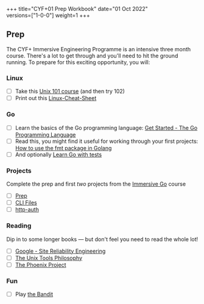 +++
title="CYF+01 Prep Workbook"
date="01 Oct 2022"    
versions=["1-0-0"]
weight=1
+++

## Prep

The CYF+ Immersive Engineering Programme is an intensive three month course. There's a lot to get through and you'll need to hit the ground running. To prepare for this exciting opportunity, you will:

### Linux

- [ ] Take this [Unix 101 course](https://www.opsschool.org/unix_101.html) (and then try 102)
- [ ] Print out this [Linux-Cheat-Sheet](https://www.loggly.com/wp-content/uploads/2015/05/Linux-Cheat-Sheet-Sponsored-By-Loggly.pdf)

### Go

- [ ] Learn the basics of the Go programming language: [Get Started - The Go Programming Language](https://go.dev/learn/)
- [ ] Read this, you might find it useful for working through your first projects: [How to use the fmt package in Golang](https://www.educative.io/answers/how-to-use-the-fmt-package-in-golang)
- [ ] And optionally [Learn Go with tests](https://quii.gitbook.io/learn-go-with-tests/)

### Projects

Complete the prep and first _two_ projects from the [Immersive Go](https://github.com/CodeYourFuture/immersive-go-course) course

- [ ] [Prep](https://github.com/CodeYourFuture/immersive-go-course/tree/main/prep)
- [ ] [CLI Files](https://github.com/CodeYourFuture/immersive-go-course/tree/main/cli-files)
- [ ] [http-auth](https://github.com/CodeYourFuture/immersive-go-course/tree/main/http-auth)

### Reading

Dip in to some longer books — but don't feel you need to read the whole lot!

- [ ] [Google - Site Reliability Engineering](https://sre.google/sre-book/table-of-contents/)
- [ ] [The Unix Tools Philosophy](https://www.linuxtopia.org/online_books/gnu_linux_tools_guide/the-unix-tools-philosophy.html)
- [ ] [The Phoenix Project](https://smile.amazon.co.uk/Phoenix-Project-Helping-Business-Anniversary/dp/B00VBEBRK6/)

### Fun

- [ ] Play [the Bandit](https://overthewire.org/wargames/bandit/)

